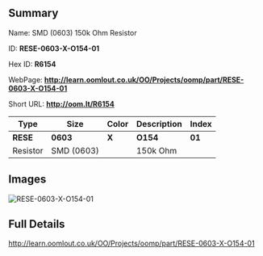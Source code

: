 

## Summary
 
Name:  SMD (0603) 150k Ohm Resistor 

ID: __RESE-0603-X-O154-01__

Hex ID: __R6154__

WebPage: __http://learn.oomlout.co.uk/OO/Projects/oomp/part/RESE-0603-X-O154-01__

Short URL: __http://oom.lt/R6154__


| Type   | Size   | Color   | Description   | Index   |    
| ----- | ------   | ------   | -----   | ----   |    
| __RESE__   					| __0603__   					| __X__    						| __O154__    					| __01__ |    
| Resistor		| SMD (0603)	| 		| 150k Ohm	| 	|

## Images
![RESE-0603-X-O154-01](http://oomlout.com/oomp-gen/parts/RESE-0603-X-O154-01/RESE-0603-X-O154-01_420.jpg)

## Full Details

 http://learn.oomlout.co.uk/OO/Projects/oomp/part/RESE-0603-X-O154-01

